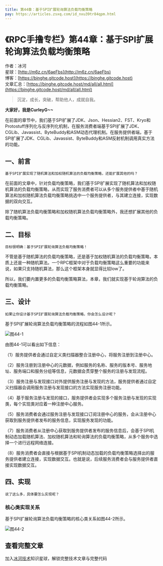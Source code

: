 ```yaml
---
title: 第44章：基于SPI扩展轮询算法负载均衡策略
pay: https://articles.zsxq.com/id_nxu39tr84qpm.html
---
```


# 《RPC手撸专栏》第44章：基于SPI扩展轮询算法负载均衡策略

作者：冰河
<br/>星球：[http://m6z.cn/6aeFbs](http://m6z.cn/6aeFbs)
<br/>博客：[https://binghe.gitcode.host](https://binghe.gitcode.host)
<br/>文章汇总：[https://binghe.gitcode.host/md/all/all.html](https://binghe.gitcode.host/md/all/all.html)

> 沉淀，成长，突破，帮助他人，成就自我。

**大家好，我是CurleyG~~**

在前面的章节中，我们基于SPI扩展了JDK、Json、Hessian2、FST、Kryo和Protostuff序列化与反序列化机制，在服务消费者端基于SPI扩展了JDK、CGLib、Javassist、ByteBuddy和ASM动态代理机制。在服务提供者端，基于SPI扩展了JDK、CGLib、Javassist、ByteBuddy和ASM反射机制调用真实方法的功能。

## 一、前言

`基于SPI扩展实现了随机算法和加权随机算法的负载均衡策略，还能扩展其他的吗？`

在前面的文章中，针对负载均衡策略，我们基于SPI扩展实现了随机算法和加权随机算法的负载均衡策略，从而实现了服务消费者可以从多个服务提供者中基于随机算法和加权随机算法负载均衡策略挑选中一个服务提供者，与其建立连接，实现数据的双向交互。

除了随机算法负载均衡策略和加权随机算法负载均衡策略外，我还想扩展其他的负载均衡策略。

## 二、目标

`目标很明确：基于SPI扩展轮询算法负载均衡策略！`

不管是基于随机算法的负载均衡策略，还是基于加权随机算法的负载均衡策略，本质上还是一种随机算法。一个RPC框架中对于负载均衡策略这么重要的功能来说，如果只支持随机算法，那么这个框架本身就显得比较low了。

所以，我们要内置更多的负载均衡策略算法，本章，我们就实现基于轮询算法的负载均衡策略。

## 三、设计

`如果让你设计基于SPI扩展轮询算法负载均衡策略，你会怎么设计呢？`

基于SPI扩展轮询算法负载均衡策略的流程如图44-1所示。

![图44-1](https://binghe.gitcode.host/assets/images/middleware/rpc/rpc-2022-11-21-001.png)

由图44-1可以看出如下信息：

（1）服务提供者会通过自定义类扫描器整合注册中心，将服务注册到注册中心。

（2）服务注册到注册中心的元数据，例如服务的名称、服务的版本号、服务地址、服务端口和服务分组等信息，元数据会贯穿整个服务的注册与发现流程。

（3）服务注册与发现接口对外提供服务注册与发现的方法，服务提供者通过自定义扫描器会调用服务注册与发现接口的方法实现服务注册功能。

（4）基于服务注册与发现的接口，服务提供者会实现多个服务注册与发现的实现类，每个实现类对应着一种注册中心服务。

（5）服务消费者会通过服务注册与发现接口订阅注册中心的服务，会从注册中心获取到服务提供者发布的服务信息，实现服务发现的功能。

（7）服务消费者从注册中心获取到服务提供者发布的服务信息后，会基于SPI机制动态加载随机算法、加权随机算法和轮询算法的负载均衡策略，从多个服务中选择一个进行远程网络连接。

（8）服务消费者会直接与根据基于SPI机制动态加载的负载均衡策略选择出的服务提供者建立连接，实现数据交互。也就是说，后续服务消费者会与服务提供者直接实现数据交互。

## 四、实现

`说了这么多，具体要怎么实现呢？`

### 核心类实现关系

基于SPI扩展轮询算法负载均衡策略的核心类关系如图44-2所示。

![图44-2](https://binghe.gitcode.host/assets/images/middleware/rpc/rpc-2022-11-21-002.png)


## 查看完整文章

加入[冰河技术](http://m6z.cn/6aeFbs)知识星球，解锁完整技术文章与完整代码
